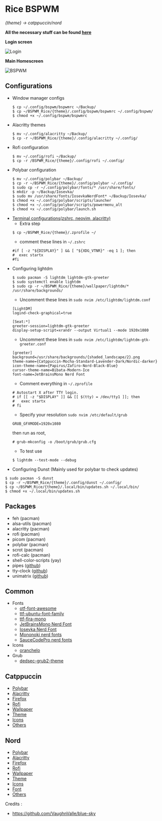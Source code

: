 # Rice BSPWM

*{theme} -> catppuccin/nord*

**All the necessary stuff can be found [here](https://github.com/miscellaneous-mice/Linux_Rice)**

**Login screen**

![Login](https://github.com/miscellaneous-mice/BSPWM_Rice/assets/79500624/910b4f07-b22d-4776-9642-7f3cbf67b2a4)


**Main Homescreen**

![BSPWM](https://github.com/miscellaneous-mice/BSPWM_Rice/assets/79500624/197ce8a0-72b7-4abd-8949-b199f5be6f25)

## Configurations
- Window manager configs
  ```
  $ cp ~/.config/bspwm/bspwmrc ~/Backup/
  $ cp ~/BSPWM_Rice/{theme}/.config/bspwm/bspwmrc ~/.config/bspwm/
  $ chmod +x ~/.config/bspwm/bspwmrc
  ```
- Alacritty themes
  ```
  $ mv ~/.config/alacritty ~/Backup/
  $ cp -r ~/BSPWM_Rice/{theme}/.config/alacritty ~/.config/
  ```
- Rofi configuration
  ```
  $ mv ~/.config/rofi ~/Backup/
  $ cp -r /BSPWM_Rice/{theme}/.config/rofi ~/.config/
  ```
- Polybar configuration
  ```
  $ mv ~/.config/polybar ~/Backup/
  $ cp -r ~/BSPWM_Rice/{theme}/.config/polybar ~/.config/
  $ sudo cp -r ~/.config/polybar/fonts/* /usr/share/fonts/
  $ mkdir -p ~/Backup/Iosevka/
  $ sudo mv /usr/share/fonts/IosevkaNerdFont* ~/Backup/Iosevka/
  $ chmod +x ~/.config/polybar/scripts/launcher
  $ chmod +x ~/.config/polybar/scripts/powermenu_alt
  $ chmod +x ~/.config/polybar/launch.sh
  ```
- [Terminal configurations(zshrc, neovim, alacritty)](https://github.com/miscellaneous-mice/Terminal_Rice)
  - Extra step
  ```
  $ cp ~/BSPWM_Rice/{theme}/.zprofile ~/
  ```
  - comment these lines in ```~/.zshrc```
  ```
  #if [ -z "${DISPLAY}" ] && [ "${XDG_VTNR}" -eq 1 ]; then
  #  exec startx
  #fi
  ```
- Configuring lightdm
  ```
  $ sudo pacman -S lightdm lightdm-gtk-greeter
  $ sudo systemctl enable lightdm
  $ sudo cp -r ~/BSPWM_Rice/{theme}/wallpaper/lightdm/* /usr/share/backgrounds/
  ```
  - Uncomment these lines in ```sudo nvim /etc/lightdm/lightdm.conf```
  ```
  [LightDM]
  logind-check-graphical=true

  [Seat:*]
  greeter-session=lightdm-gtk-greeter
  display-setup-script=xrandr --output Virtual1 --mode 1920x1080
  ``` 
  - Uncomment these lines in ```sudo nvim /etc/lightdm/lightdm-gtk-greeter.conf```
  ```
  [greeter]
  background=/usr/share/backgrounds/{shaded_landscape/2}.png
  theme-name={Catppuccin-Mocha-Standard-Lavender-Dark/Nordic-darker}
  icon-theme-name={Papirus/Zafiro-Nord-Black-Blue}
  cursor-theme-name=Bibata-Modern-Ice
  font-name=JetBrainsMono Nerd Font
  ```
  - Comment everything in ```~/.zprofile```
  ```
  # Autostart X after TTY login.
  # if [[ -z "$DISPLAY" ]] && [[ $(tty) = /dev/tty1 ]]; then
  #   exec startx
  # fi
  ```
  - Specify your resolution ```sudo nvim /etc/default/grub```
  ```
  GRUB_GFXMODE=1920x1080 
  ```
  then run as root,
  ```
  # grub-mkconfig -o /boot/grub/grub.cfg
  ```
  - To test use
  ```
  $ lightdm --test-mode --debug
  ```
- Configuring Dunst (Mainly used for polybar to check updates)
```
$ sudo pacman -S dunst
$ cp -r ~/BSPWM_Rice/{theme}/.config/dunst ~/.config/
$ cp ~/BSPWM_Rice/{theme}/.local/bin/updates.sh ~/.local/bin/
$ chmod +x ~/.local/bin/updates.sh
```
## Packages
- feh (pacman)
- alsa-utils (pacman)
- alacritty (pacman)
- rofi (pacman)
- picom (pacman)
- polybar (pacman)
- scrot (pacman)
- rofi-calc (pacman)
- shell-color-scripts (yay)
- pipes ([github](https://github.com/pipeseroni/pipes.sh))
- tty-clock ([github](https://github.com/xorg62/tty-clock))
- unimatrix ([github](https://github.com/will8211/unimatrix))

## Common
- Fonts
  - [otf-font-awesome](https://archlinux.org/packages/extra/any/otf-font-awesome/)
  - [ttf-ubuntu-font-family](https://archlinux.org/packages/extra/any/ttf-ubuntu-font-family/)
  - [ttf-fira-mono](https://archlinux.org/packages/extra/any/ttf-fira-mono/)
  - [JetBrainsMono Nerd Font](https://www.nerdfonts.com/font-downloads)
  - [Iosevka Nerd Font](https://www.nerdfonts.com/font-downloads)
  - [Mononoki nerd fonts](https://www.nerdfonts.com/font-downloads)
  - [SauceCodePro nerd fonts](https://www.nerdfonts.com/font-downloads)
- Icons
   - [oranchelo](https://github.com/OrancheloTeam/oranchelo-icon-theme)
- Grub
  - [dedsec-grub2-theme](https://github.com/VandalByte/dedsec-grub2-theme)

## Catppuccin
- [Polybar](https://github.com/miscellaneous-mice/polybar)
- [Alacritty](https://github.com/miscellaneous-mice/Terminal_Rice/tree/main#configuring-alacritty-themes)
- [Firefox](https://addons.mozilla.org/en-GB/firefox/addon/catppuccin/)
- [Rofi](https://github.com/catppuccin/rofi/tree/main)
- [Wallpaper](https://github.com/Gingeh/wallpapers/tree/main)
- [Theme](https://github.com/catppuccin/gtk)
- [Icons](https://github.com/PapirusDevelopmentTeam/papirus-icon-theme#third-party-packages)
- [Others](https://github.com/catppuccin/catppuccin)

## Nord
- [Polybar](https://github.com/miscellaneous-mice/polybar)
- [Alacritty](https://github.com/miscellaneous-mice/Terminal_Rice#configuring-alacritty-themes)
- [Firefox](https://addons.mozilla.org/en-US/firefox/addon/arctic-nord-theme/?utm_content=addons-manager-reviews-link&utm_medium=firefox-browser&utm_source=firefox-browser)
- [Rofi](https://github.com/undiabler/nord-rofi-theme)
- [Wallpaper](https://github.com/theglitchh/Nord-Wallpapers)
- [Theme](https://www.xfce-look.org/p/1267246/)
- [Icons](https://www.xfce-look.org/p/1937741)
- [Font](https://damieng.com/blog/2008/05/26/envy-code-r-preview-7-coding-font-released/)  
- [Others](https://www.nordtheme.com/ports)

Credits :
- https://github.com/VaughnValle/blue-sky
